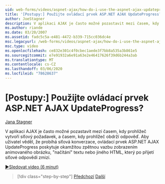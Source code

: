 ```yaml
---
uid: web-forms/videos/aspnet-ajax/how-do-i-use-the-aspnet-ajax-updateprogress-control
title: '[Postupy:] Použijte ovládací prvek ASP.NET AJAX UpdateProgress? | Dokumenty Microsoft'
author: JoeStagner
description: V aplikaci AJAX je často možné pozastavit mezi časem, kdy prohlížeč vytvoří síťový požadavek, a časem, kdy prohlížeč obdrží odpověď. T...
ms.author: riande
ms.date: 03/20/2007
ms.assetid: fadc5c5a-e481-4472-b339-715cc036dc4e
msc.legacyurl: /web-forms/videos/aspnet-ajax/how-do-i-use-the-aspnet-ajax-updateprogress-control
msc.type: video
ms.openlocfilehash: ce832e301c4f0cbec1aede3f7bb8a535a3b861e5
ms.sourcegitcommit: e7e91932a6e91a63e2e46417626f39d6b244a3ab
ms.translationtype: MT
ms.contentlocale: cs-CZ
ms.lasthandoff: 03/06/2020
ms.locfileid: "78628637"
---
```

# <a name="how-do-i-use-the-aspnet-ajax-updateprogress-control"></a>[Postupy:] Použijte ovládací prvek ASP.NET AJAX UpdateProgress?

[Jana Stagner](https://github.com/JoeStagner)

V aplikaci AJAX je často možné pozastavit mezi časem, kdy prohlížeč vytvoří síťový požadavek, a časem, kdy prohlížeč obdrží odpověď. Aby uživatel věděl, že probíhá síťová konverzace, ovládací prvek ASP.NET AJAX UpdateProgress poskytuje okamžitou zpětnou vazbu zobrazením animovaného obrázku, "načítání" textu nebo jiného HTML, který po přijetí síťové odpovědi zmizí.

[&#9654;Sledovat video (6 minut)](https://channel9.msdn.com/Blogs/ASP-NET-Site-Videos/how-do-i-use-the-aspnet-ajax-updateprogress-control)

> [!div class="step-by-step"]
> [Předchozí](how-do-i-implement-the-incremental-page-display-pattern-using-http-get-and-post.md)
> [Další](how-do-i-use-the-aspnet-ajax-history-control.md)
